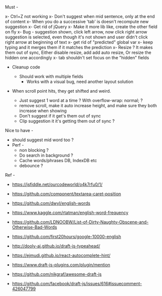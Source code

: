 Must -

x- Ctrl+Z not working
x- Don't suggest when mid sentence, only at the end of content
x- When you do a successive 'tab' is doesn't recompute new suggestion
x- Get rid of jQuery
x- Make it more lib like, create the other field on fly
x- Bug - suggestion shown, click left arrow, now click right arrow suggestion is selected, even though it's not shown and user didn't click right arrow at beginning of text
x- get rid of "predicted" global var
x- keep typing and it merges them if it matches the prediction
x- Resize ? It makes them out of sync, Either disable resize, add add auto resize, Or resize the hidden one accordingly
x- tab shouldn't set focus on the "hidden" fields

- Cleanup code

  - Should work with multiple fields
    - Works with a visual bug, need another layout solution

- When scroll point hits, they get shifted and weird.
  - Just suggest 1 word at a time ? With overflow-wrap: normal; ?
  - remove scroll, make it auto increase height, and make sure they both increase when showing
  - Don't suggest if it get's them out of sync
  - Clip suggestion it it's getting them out of sync ?

Nice to have -

- should suggest mid word too ?
- Perf -
  - non blocking ?
  - Do search in background ?
  - Cache words/phrases DB, IndexDB etc
  - debounce ?

Ref -

- https://jsfiddle.net/ourcodeworld/o4k7rfu0/1/
- https://github.com/component/textarea-caret-position
- https://github.com/dwyl/english-words
- https://www.kaggle.com/rtatman/english-word-frequency
- https://github.com/LDNOOBW/List-of-Dirty-Naughty-Obscene-and-Otherwise-Bad-Words
- https://github.com/first20hours/google-10000-english

- http://dooly-ai.github.io/draft-js-typeahead/
- https://ejmudi.github.io/react-autocomplete-hint/
- https://www.draft-js-plugins.com/plugin/mention
- https://github.com/nikgraf/awesome-draft-js

- https://github.com/facebook/draft-js/issues/616#issuecomment-426047799
